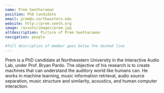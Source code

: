 ```yaml
---
name: Prem Seetharaman
position: PhD Candidate
email: prem@u.northwestern.edu
website: http://prem.seeth.org
image: /assets/images/prem.jpg
altdescription: Picture of Prem Seetharaman
navigation: people

#full description of member goes below the dashed line
---
```

Prem is a PhD candidate at Northwestern University in the Interactive Audio Lab, under Prof. Bryan Pardo. The objective of his research is to create machines that can understand the auditory world like humans can. He works in machine learning, music information retrieval, audio source separation, music structure and similarity, acoustics, and human computer interaction.

